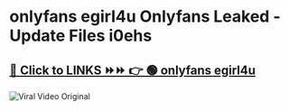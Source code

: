 
 # onlyfans egirl4u Onlyfans Leaked - Update Files i0ehs

## <h2><a href="https://clipsfans.com/onlyfans_egirl4u&ref=git">🔗 Click to LINKS ⏩⏩ 👉 🟢 onlyfans egirl4u </a></h2>

<a href="https://clipsfans.com/onlyfans_egirl4u&ref=git" rel="nofollow" data-target="animated-image.originalLink"><img src="https://i.ibb.co.com/xMMVF88/686577567.gif" alt="Viral Video Original" style="max-width: 100%; display: inline-block;" data-target="animated-image.originalImage"></a>

